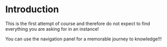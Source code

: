 Introduction
============================

This is the first attempt of course and therefore do not expect to find everything you are asking for in an instance!

You can use the navigation panel for a memorable journey to knowledge!!!